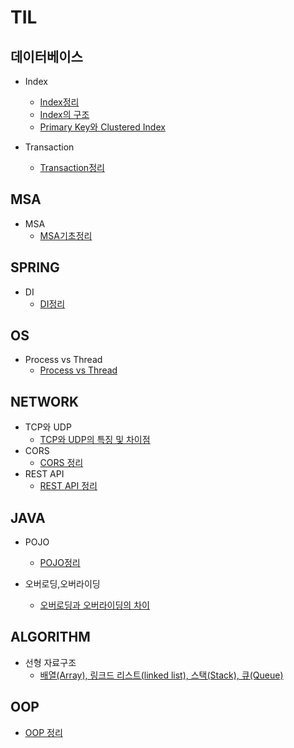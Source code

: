 # TIL
## 데이터베이스
* Index
  * [Index정리](https://github.com/zeroempty2/TIL/blob/main/DATABASE/Index/Index.md)
  * [Index의 구조](https://github.com/zeroempty2/TIL/blob/main/DATABASE/Index/Index%20data%20structure.md)
  * [Primary Key와 Clustered Index](https://github.com/zeroempty2/TIL/blob/main/DATABASE/Index/Clustered%20Index.md)

* Transaction
  * [Transaction정리](https://github.com/zeroempty2/TIL/blob/main/DATABASE/Transaction.md)

## MSA
* MSA
  * [MSA기초정리](https://github.com/zeroempty2/TIL/blob/main/MSA/MSA.md)

## SPRING
* DI
  * [DI정리](https://github.com/zeroempty2/TIL/blob/main/SPRING/DI.md)

## OS
* Process vs Thread
  * [Process vs Thread](https://github.com/zeroempty2/TIL/blob/main/OS/Process%20vs%20Thread.md)

## NETWORK
* TCP와 UDP
  * [TCP와 UDP의 특징 및 차이점](https://github.com/zeroempty2/TIL/blob/main/NETWORK/TCP와UDP.md)
* CORS
  * [CORS 정리](https://github.com/zeroempty2/TIL/blob/main/NETWORK/CORS.md)
* REST API
  * [REST API 정리](https://github.com/zeroempty2/TIL/blob/main/NETWORK/REST%20API.md)
## JAVA
* POJO
  * [POJO정리](https://github.com/zeroempty2/TIL/blob/main/JAVA/POJO.md)

* 오버로딩,오버라이딩
  * [오버로딩과 오버라이딩의 차이](https://github.com/zeroempty2/TIL/blob/main/JAVA/Overloading%20vs%20Overriding.md)

## ALGORITHM
* 선형 자료구조
  * [배열(Array), 링크드 리스트(linked list), 스택(Stack), 큐(Queue)](https://github.com/zeroempty2/TIL/blob/main/ALGORITHM/선형%20자료구조%20-%20배열(Array)%2C%20링크드%20리스트(linked%20list)%2C%20스택(Stack)%2C%20큐(Queue).md)

## OOP
  * [OOP 정리](https://github.com/zeroempty2/TIL/blob/main/OOP/OOP.md)
